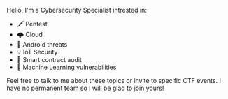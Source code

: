 Hello, I'm a Cybersecurity Specialist intrested in:
- 🗡️ Pentest
- 🌩️ Cloud
- 📱 Android threats
- 💡 IoT Security
- 🔗 Smart contract audit
- 🤖 Machine Learning vulnerabilities

Feel free to talk to me about these topics or invite to specific CTF events.
I have no permanent team so I will be glad to join yours!
